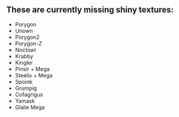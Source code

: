## These are currently missing shiny textures:

-	Porygon
-	Unown
-	Porygon2
-	Porygon-Z
-   Noctowl
-   Krabby
-   Kingler
-   Pinsir + Mega
-   Steelix + Mega
-   Spoink
-   Grumpig
-   Cofagrigus
-   Yamask
-   Glalie Mega
